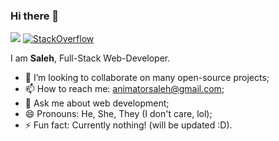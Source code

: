 ### Hi there 👋

![](https://komarev.com/ghpvc/?username=SirSaleh)
<a href="https://stackoverflow.com/users/2454690/sirsaleh" target="_blank">
<img alt="StackOverflow"
src="https://stackoverflow-badge.vercel.app/?userID=2454690" />
</a>

I am **Saleh**, Full-Stack Web-Developer.

- 👯 I’m looking to collaborate on many open-source projects;
- 📫 How to reach me: [animatorsaleh@gmail.com](mailto:animatorsaleh@gmail.com]);
- 💬 Ask me about web development;
- 😄 Pronouns: He, She, They (I don't care, lol);
- ⚡ Fun fact: Currently nothing! (will be updated :D).

<!--
**SirSaleh/SirSaleh** is a ✨ _special_ ✨ repository because its `README.md` (this file) appears on your GitHub profile.

Here are some ideas to get you started:

- 🔭 I’m currently working on ...
- 🌱 I’m currently learning ...
- 👯 I’m looking to collaborate on ...
- 🤔 I’m looking for help with ...
- 💬 Ask me about ...
- 📫 How to reach me: ...
- 😄 Pronouns: ...
- ⚡ Fun fact: ...
-->
